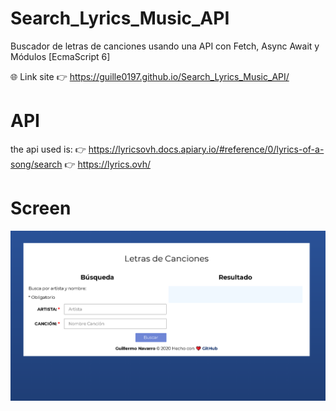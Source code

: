 # Search_Lyrics_Music_API
Buscador de letras de canciones usando una API con Fetch, Async Await y Módulos [EcmaScript 6]


🌐 Link site 👉 https://guille0197.github.io/Search_Lyrics_Music_API/

# API 
the api used is: 👉 https://lyricsovh.docs.apiary.io/#reference/0/lyrics-of-a-song/search
                 👉 https://lyrics.ovh/
# Screen
![Guillermo Navarro](https://github.com/Guille0197/Search_Lyrics_Music_API/blob/master/img/screen.PNG)
